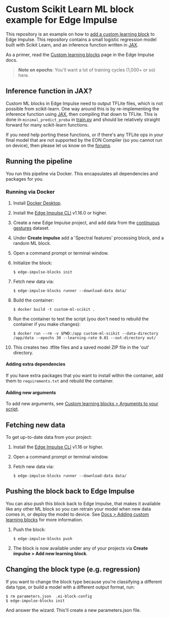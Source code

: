 # Custom Scikit Learn ML block example for Edge Impulse

This repository is an example on how to [add a custom learning block](https://docs.edgeimpulse.com/docs/adding-custom-transfer-learning-models) to Edge Impulse. This repository contains a small logistic regression model built with Scikit Learn, and an inference function written in [JAX](https://jax.readthedocs.io/en/latest/).

As a primer, read the [Custom learning blocks](https://docs.edgeimpulse.com/docs/edge-impulse-studio/learning-blocks/adding-custom-learning-blocks) page in the Edge Impulse docs.

> **Note on epochs**: You'll want a lot of training cycles (1,000+ or so) here.

## Inference function in JAX?

Custom ML blocks in Edge Impulse need to output TFLite files, which is not possible from scikit-learn. One way around this is by re-implementing the inference function using [JAX](https://jax.readthedocs.io/en/latest/), then compiling that down to TFLite. This is done in `minimal_predict_proba` in [train.py](train.py) and should be relatively straight forward for many scikit-learn functions.

If you need help porting these functions, or if there's any TFLite ops in your final model that are not supported by the EON Compiler (so you cannot run on device), then please let us know on the [forums](https://forum.edgeimpulse.com).

## Running the pipeline

You run this pipeline via Docker. This encapsulates all dependencies and packages for you.

### Running via Docker

1. Install [Docker Desktop](https://www.docker.com/products/docker-desktop/).
2. Install the [Edge Impulse CLI](https://docs.edgeimpulse.com/docs/edge-impulse-cli/cli-installation) v1.16.0 or higher.
3. Create a new Edge Impulse project, and add data from the [continuous gestures](https://docs.edgeimpulse.com/docs/continuous-gestures) dataset.
4. Under **Create impulse** add a 'Spectral features' processing block, and a random ML block.
5. Open a command prompt or terminal window.
6. Initialize the block:

    ```
    $ edge-impulse-blocks init
    ```

7. Fetch new data via:

    ```
    $ edge-impulse-blocks runner --download-data data/
    ```

8. Build the container:

    ```
    $ docker build -t custom-ml-scikit .
    ```

9. Run the container to test the script (you don't need to rebuild the container if you make changes):

    ```
    $ docker run --rm -v $PWD:/app custom-ml-scikit --data-directory /app/data --epochs 30 --learning-rate 0.01 --out-directory out/
    ```

10. This creates two .tflite files and a saved model ZIP file in the 'out' directory.

#### Adding extra dependencies

If you have extra packages that you want to install within the container, add them to `requirements.txt` and rebuild the container.

#### Adding new arguments

To add new arguments, see [Custom learning blocks > Arguments to your script](https://docs.edgeimpulse.com/docs/edge-impulse-studio/learning-blocks/adding-custom-learning-blocks#arguments-to-your-script).

## Fetching new data

To get up-to-date data from your project:

1. Install the [Edge Impulse CLI](https://docs.edgeimpulse.com/docs/edge-impulse-cli/cli-installation) v1.16 or higher.
2. Open a command prompt or terminal window.
3. Fetch new data via:

    ```
    $ edge-impulse-blocks runner --download-data data/
    ```

## Pushing the block back to Edge Impulse

You can also push this block back to Edge Impulse, that makes it available like any other ML block so you can retrain your model when new data comes in, or deploy the model to device. See [Docs > Adding custom learning blocks](https://docs.edgeimpulse.com/docs/edge-impulse-studio/organizations/adding-custom-transfer-learning-models) for more information.

1. Push the block:

    ```
    $ edge-impulse-blocks push
    ```

2. The block is now available under any of your projects via **Create impulse > Add new learning block**.

## Changing the block type (e.g. regression)

If you want to change the block type because you're classifying a different data type, or build a model with a different output format, run:

```
$ rm parameters.json  .ei-block-config
$ edge-impulse-blocks init
```

And answer the wizard. This'll create a new parameters.json file.
